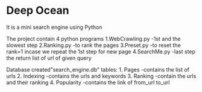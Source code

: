 # Deep Ocean
It is a mini search engine using Python

The project contain 4 python programs
1.WebCrawling.py
    -1st and the slowest step
2.Ranking.py
    -to rank the pages
3.Preset.py
    -to reset the rank=1 incase we repeat the 1st step for new page
4.SearchMe.py
    -last step the return list of url of given query
    
Database created"search_engine.db"
tables: 1. Pages
            -contains the list of urls 
        2. Indexing
            -contains the urls and keywords 
        3. Ranking
            -contain the urls and their ranking
        4. Popularity
            -contains the link of from_url to_url
